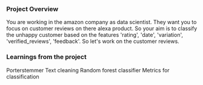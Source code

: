 ### Project Overview

 You are working in the amazon company as data scientist. They want you to focus on customer reviews on there alexa product. So your aim is to classify the unhappy customer based on the features 'rating', 'date', 'variation', 'verified_reviews', 'feedback'. So let's work on the customer reviews.


### Learnings from the project

 Porterstemmer
Text cleaning
Random forest classifier
Metrics for classification


